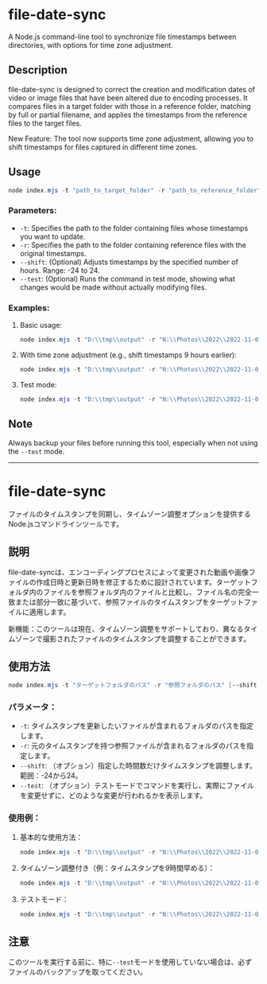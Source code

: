 # file-date-sync

A Node.js command-line tool to synchronize file timestamps between directories, with options for time zone adjustment.

## Description

file-date-sync is designed to correct the creation and modification dates of video or image files that have been altered due to encoding processes. It compares files in a target folder with those in a reference folder, matching by full or partial filename, and applies the timestamps from the reference files to the target files.

New Feature: The tool now supports time zone adjustment, allowing you to shift timestamps for files captured in different time zones.

## Usage

```powershell
node index.mjs -t "path_to_target_folder" -r "path_to_reference_folder" [--shift hours] [--test]
```

### Parameters:

- `-t`: Specifies the path to the folder containing files whose timestamps you want to update.
- `-r`: Specifies the path to the folder containing reference files with the original timestamps.
- `--shift`: (Optional) Adjusts timestamps by the specified number of hours. Range: -24 to 24.
- `--test`: (Optional) Runs the command in test mode, showing what changes would be made without actually modifying files.

### Examples:

1. Basic usage:
   ```powershell
   node index.mjs -t "D:\\tmp\\output" -r "N:\\Photos\\2022\\2022-11-04\\CLIP"
   ```

2. With time zone adjustment (e.g., shift timestamps 9 hours earlier):
   ```powershell
   node index.mjs -t "D:\\tmp\\output" -r "N:\\Photos\\2022\\2022-11-04\\CLIP" --shift -9
   ```

3. Test mode:
   ```powershell
   node index.mjs -t "D:\\tmp\\output" -r "N:\\Photos\\2022\\2022-11-04\\CLIP" --test
   ```

## Note

Always backup your files before running this tool, especially when not using the `--test` mode.

---

# file-date-sync

ファイルのタイムスタンプを同期し、タイムゾーン調整オプションを提供するNode.jsコマンドラインツールです。

## 説明

file-date-syncは、エンコーディングプロセスによって変更された動画や画像ファイルの作成日時と更新日時を修正するために設計されています。ターゲットフォルダ内のファイルを参照フォルダ内のファイルと比較し、ファイル名の完全一致または部分一致に基づいて、参照ファイルのタイムスタンプをターゲットファイルに適用します。

新機能：このツールは現在、タイムゾーン調整をサポートしており、異なるタイムゾーンで撮影されたファイルのタイムスタンプを調整することができます。

## 使用方法

```powershell
node index.mjs -t "ターゲットフォルダのパス" -r "参照フォルダのパス" [--shift 時間] [--test]
```

### パラメータ：

- `-t`: タイムスタンプを更新したいファイルが含まれるフォルダのパスを指定します。
- `-r`: 元のタイムスタンプを持つ参照ファイルが含まれるフォルダのパスを指定します。
- `--shift`: （オプション）指定した時間数だけタイムスタンプを調整します。範囲：-24から24。
- `--test`: （オプション）テストモードでコマンドを実行し、実際にファイルを変更せずに、どのような変更が行われるかを表示します。

### 使用例：

1. 基本的な使用方法：
   ```powershell
   node index.mjs -t "D:\\tmp\\output" -r "N:\\Photos\\2022\\2022-11-04\\CLIP"
   ```

2. タイムゾーン調整付き（例：タイムスタンプを9時間早める）：
   ```powershell
   node index.mjs -t "D:\\tmp\\output" -r "N:\\Photos\\2022\\2022-11-04\\CLIP" --shift -9
   ```

3. テストモード：
   ```powershell
   node index.mjs -t "D:\\tmp\\output" -r "N:\\Photos\\2022\\2022-11-04\\CLIP" --test
   ```

## 注意

このツールを実行する前に、特に`--test`モードを使用していない場合は、必ずファイルのバックアップを取ってください。